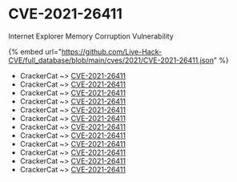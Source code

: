 # CVE-2021-26411

Internet Explorer Memory Corruption Vulnerability

{% embed url="https://github.com/Live-Hack-CVE/full_database/blob/main/cves/2021/CVE-2021-26411.json" %}


* CrackerCat ~> [CVE-2021-26411](https://www.alice-snow.ru/2021/database/cve-2021-26411/cve-2021-26411-crackercat)
* CrackerCat ~> [CVE-2021-26411](https://www.alice-snow.ru/2021/database/cve-2021-26411/cve-2021-26411-crackercat)
* CrackerCat ~> [CVE-2021-26411](https://www.alice-snow.ru/2021/database/cve-2021-26411/cve-2021-26411-crackercat)
* CrackerCat ~> [CVE-2021-26411](https://www.alice-snow.ru/2021/database/cve-2021-26411/cve-2021-26411-crackercat)
* CrackerCat ~> [CVE-2021-26411](https://www.alice-snow.ru/2021/database/cve-2021-26411/cve-2021-26411-crackercat)
* CrackerCat ~> [CVE-2021-26411](https://www.alice-snow.ru/2021/database/cve-2021-26411/cve-2021-26411-crackercat)
* CrackerCat ~> [CVE-2021-26411](https://www.alice-snow.ru/2021/database/cve-2021-26411/cve-2021-26411-crackercat)
* CrackerCat ~> [CVE-2021-26411](https://www.alice-snow.ru/2021/database/cve-2021-26411/cve-2021-26411-crackercat)
* CrackerCat ~> [CVE-2021-26411](https://www.alice-snow.ru/2021/database/cve-2021-26411/cve-2021-26411-crackercat)
* CrackerCat ~> [CVE-2021-26411](https://www.alice-snow.ru/2021/database/cve-2021-26411/cve-2021-26411-crackercat)
* CrackerCat ~> [CVE-2021-26411](https://www.alice-snow.ru/2021/database/cve-2021-26411/cve-2021-26411-crackercat)
* CrackerCat ~> [CVE-2021-26411](https://www.alice-snow.ru/2021/database/cve-2021-26411/cve-2021-26411-crackercat)